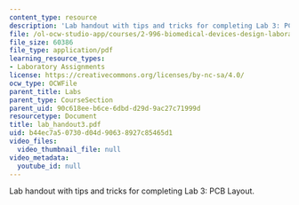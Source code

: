 ```yaml
---
content_type: resource
description: 'Lab handout with tips and tricks for completing Lab 3: PCB Layout.'
file: /ol-ocw-studio-app/courses/2-996-biomedical-devices-design-laboratory-fall-2007/b44ec7a50730d04d90638927c85465d1_lab_handout3.pdf
file_size: 60386
file_type: application/pdf
learning_resource_types:
- Laboratory Assignments
license: https://creativecommons.org/licenses/by-nc-sa/4.0/
ocw_type: OCWFile
parent_title: Labs
parent_type: CourseSection
parent_uid: 90c618ee-b6ce-6dbd-d29d-9ac27c71999d
resourcetype: Document
title: lab_handout3.pdf
uid: b44ec7a5-0730-d04d-9063-8927c85465d1
video_files:
  video_thumbnail_file: null
video_metadata:
  youtube_id: null
---
```

Lab handout with tips and tricks for completing Lab 3: PCB Layout.